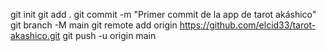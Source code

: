 git init
git add .
git commit -m "Primer commit de la app de tarot akáshico"
git branch -M main
git remote add origin https://github.com/elcid33/tarot-akashico.git
git push -u origin main